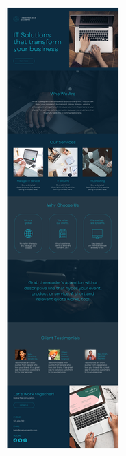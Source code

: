 ![template](https://raw.githubusercontent.com/ShriIraCatalog/resources-two/refs/heads/master/2025/04/20/20250420012156.png)
